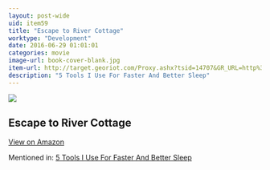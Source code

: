 ```yaml
---
layout: post-wide
uid: item59
title: "Escape to River Cottage"
worktype: "Development"
date: 2016-06-29 01:01:01
categories: movie
image-url: book-cover-blank.jpg
item-url: http://target.georiot.com/Proxy.ashx?tsid=14707&GR_URL=http%3A%2F%2Fwww.amazon.com%2FEpisode-1%2Fdp%2FB00127XZQG%2F
description: "5 Tools I Use For Faster And Better Sleep"
---
```

<a href="http://target.georiot.com/Proxy.ashx?tsid=14707&GR_URL=http%3A%2F%2Fwww.amazon.com%2FEpisode-1%2Fdp%2FB00127XZQG%2F" target="blank"><img src="../../../../img/thumbs/book-cover-blank.jpg" class="prod-img"></a>
<h2>Escape to River Cottage</h2>
<p><a class="btn btn-primary" href="http://target.georiot.com/Proxy.ashx?tsid=14707&GR_URL=http%3A%2F%2Fwww.amazon.com%2FEpisode-1%2Fdp%2FB00127XZQG%2F" target="blank">View on Amazon</a><p>
<p>Mentioned in: <a href="http://fourhourworkweek.com/2015/10/17/5-tools-i-use-for-faster-and-better-sleep/" target="blank">5 Tools I Use For Faster And Better Sleep</a></p>
